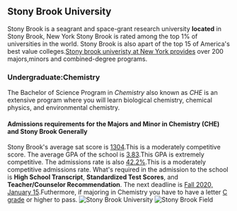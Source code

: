## Stony Brook University
Stony Brook is a seagrant and space-grant research university **located** in Stony Brook, New York
Stony Brook is rated among the top 1% of universities in the world. Stony Brook is also apart of the top 15 of America's best value colleges.[Stony brook univeristy at New York provides]( https://www.stonybrook.edu/about/) over 200 majors,minors and combined-degree programs.
### Undergraduate:Chemistry
The Bachelor of Science Program in _Chemistry_ also known as _CHE_ is an extensive program where you will learn biological chemistry, chemical physics, and environmental chemistry.
#### Admissions requirements for the Majors and Minor in Chemistry (CHE) and Stony Brook Generally
Stony Brook's average sat score is <ins>1304</ins>.This is a moderately competitive score. The average GPA of the school is <ins>3.83</ins>.This GPA is extremely competitive. The admissions rate is also <ins>42.2%</ins>.This is a moderately competitive admissions rate.
What's required in the admission to the school is **High School Transcript**, **Standardized Test Scores**, and **Teacher/Counselor Recommendation**. The next deadline is <ins>Fall 2020, January 15</ins>.Futhermore, if majoring in Chemistry you have to have a letter <ins>C grade</ins> or higher to pass.
![Stony Brook University](https://www.commonapp.org/static/d2cf8698b66fc710bee36a5689d9fa71-0581e02788013cdfe4ba0076e17c37a8.jpg)
![Stony Brook Field](https://upload.wikimedia.org/wikipedia/commons/c/c9/SBU_vert1_2clr.jpg)